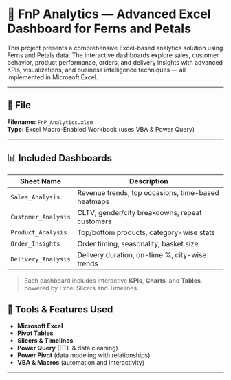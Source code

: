 # 🌸 FnP Analytics — Advanced Excel Dashboard for Ferns and Petals

This project presents a comprehensive Excel-based analytics solution using Ferns and Petals data. The interactive dashboards explore sales, customer behavior, product performance, orders, and delivery insights with advanced KPIs, visualizations, and business intelligence techniques — all implemented in Microsoft Excel.

---

## 📁 File

**Filename:** `FnP_Analytics.xlsm`  
**Type:** Excel Macro-Enabled Workbook (uses VBA & Power Query)

---

## 📊 Included Dashboards

| Sheet Name         | Description |
|--------------------|-------------|
| `Sales_Analysis`   | Revenue trends, top occasions, time-based heatmaps |
| `Customer_Analysis`| CLTV, gender/city breakdowns, repeat customers |
| `Product_Analysis` | Top/bottom products, category-wise stats |
| `Order_Insights`   | Order timing, seasonality, basket size |
| `Delivery_Analysis`| Delivery duration, on-time %, city-wise trends |

> Each dashboard includes interactive **KPIs**, **Charts**, and **Tables**, powered by Excel Slicers and Timelines.

## 🧰 Tools & Features Used

- **Microsoft Excel**
- **Pivot Tables**
- **Slicers & Timelines**
- **Power Query** (ETL & data cleaning)
- **Power Pivot** (data modeling with relationships)
- **VBA & Macros** (automation and interactivity)

---
